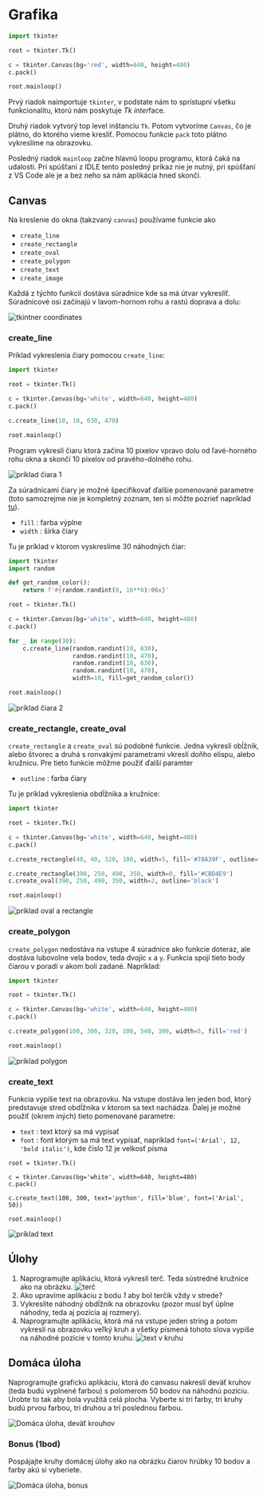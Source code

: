 # Grafika

```python
import tkinter 

root = tkinter.Tk()

c = tkinter.Canvas(bg='red', width=640, height=480)
c.pack()

root.mainloop()
```

Prvý riadok naimportuje `tkinter`, v podstate nám to sprístupní všetku funkcionalitu, ktorú nám poskytuje *Tk* *inter*face. 

Druhý riadok vytvorý top level inštanciu `Tk`. Potom vytvoríme `Canvas`, čo je plátno, do ktorého vieme kresliť. Pomocou funkcie `pack` toto plátno vykreslíme na obrazovku. 

Posledný riadok `mainloop` začne hlavnú loopu programu, ktorá čaká na udalosti. Pri spúšťaní z IDLE tento posledný príkaz nie je nutný, pri spúšťaní z VS Code ale je a bez neho sa nám aplikácia hned skončí. 

## Canvas

Na kreslenie do okna (takzvaný `canvas`) používame funkcie ako

  * `create_line`
  * `create_rectangle`
  * `create_oval`
  * `create_polygon`
  * `create_text`
  * `create_image`

Každá z týchto funkcií dostáva súradnice kde sa má útvar vykresliť. Súradnicové osi začínajú v lavom-hornom rohu a rastú doprava a dolu:

![tkintner coordinates](23-canvas/tkinter_coordinates.png)

### create_line

Príklad vykreslenia čiary pomocou `create_line`:
```py
import tkinter 

root = tkinter.Tk()

c = tkinter.Canvas(bg='white', width=640, height=480)
c.pack()

c.create_line(10, 10, 630, 470)

root.mainloop()
```
Program vykreslí čiaru ktorá začína 10 pixelov vpravo dolu od ľavé-horného rohu okna a skončí 10 pixelov od pravého-dolného rohu.

![príklad čiara 1](23-canvas/priklad-ciara-1.png)

Za súradnicami čiary je možné špecifikovať ďalšie pomenované parametre (toto samozrejme nie je kompletný zoznam, ten si môžte pozrieť napríklad [tu](https://anzeljg.github.io/rin2/book2/2405/docs/tkinter/create_line.html)).

* `fill` : farba výplne
* `width` : šírka čiary 

Tu je príklad v ktorom vyskreslíme 30 náhodných čiar:

```py
import tkinter
import random

def get_random_color():
    return f'#{random.randint(0, 16**6):06x}'

root = tkinter.Tk()

c = tkinter.Canvas(bg='white', width=640, height=480)
c.pack()

for _ in range(30):
    c.create_line(random.randint(10, 630),
                  random.randint(10, 470),
                  random.randint(10, 630),
                  random.randint(10, 470),
                  width=10, fill=get_random_color())

root.mainloop()
```

![príklad čiara 2](23-canvas/priklad-ciara-2.png)

### create_rectangle, create_oval

`create_rectangle` a `create_oval` sú podobné funkcie. Jedna vykreslí obĺžnik, alebo štvorec a druhá s ronvakými parametrami vkreslí doňho elispu, alebo kružnicu. Pre tieto funkcie môžme použiť ďalší paramter

* `outline` : farba čiary

Tu je príklad vykreslenia obdĺžnika a kružnice:

```py
import tkinter 

root = tkinter.Tk()

c = tkinter.Canvas(bg='white', width=640, height=480)
c.pack()

c.create_rectangle(40, 40, 320, 100, width=5, fill='#78A39F', outline='#253D49')

c.create_rectangle(390, 250, 490, 350, width=0, fill='#CBD4E9')
c.create_oval(390, 250, 490, 350, width=2, outline='black')

root.mainloop()
```

![príklad oval a rectangle](23-canvas/priklad-oval-rect.png)

### create_polygon

`create_polygon` nedostáva na vstupe 4 súradnice ako funkcie doteraz, ale dostáva lubovolne vela bodov, teda dvojíc `x` a `y`. Funkcia spojí tieto body čiarou v poradí v akom boli zadané. Napríklad:
```py
import tkinter 

root = tkinter.Tk()

c = tkinter.Canvas(bg='white', width=640, height=480)
c.pack()

c.create_polygon(100, 300, 320, 100, 540, 300, width=5, fill='red')

root.mainloop()
```

![príklad polygon](23-canvas/priklad-polygon.png)

### create_text

Funkcia vypíše text na obrazovku. Na vstupe dostáva len jeden bod, ktorý predstavuje stred obdĺžnika v ktorom sa text nachádza. Ďalej je možné použiť (okrem iných) tieto pomenované parametre:
* `text` : text ktorý sa má vypísať
* `font` : font ktorým sa má text vypísať, napríklad `font=('Arial', 12, 'bold italic')`, kde číslo 12 je velkosť písma

```
root = tkinter.Tk()

c = tkinter.Canvas(bg='white', width=640, height=480)
c.pack()

c.create_text(100, 300, text='python', fill='blue', font=('Arial', 50))

root.mainloop()
```

![príklad text](23-canvas/priklad-text.png)

## Úlohy

1. Naprogramujte aplikáciu, ktorá vykreslí terč. Teda sústredné kružnice ako na obrázku. 
   ![terč](23-canvas/terc.png)
2. Ako upravíme aplikáciu z bodu *1* aby bol terčík vždy v strede?
3. Vykreslite náhodný obdĺžnik na obrazovku (pozor musí byť úplne náhodny, teda aj pozícia aj rozmery). 
4. Naprogramujte aplikáciu, ktorá má na vstupe jeden string a potom vykreslí na obrazovku veľký kruh a všetky písmená tohoto slova vypíše na náhodné pozície v tomto kruhu. 
   ![text v kruhu](23-canvas/text_v_kruhu.png)

## Domáca úloha

Naprogramujte grafickú aplikáciu, ktorá do canvasu nakreslí deväť kruhov (teda budú vyplnené farbou) s polomerom 50 bodov na náhodnú pozíciu. Urobte to tak aby bola využitá celá plocha. Vyberte si tri farby, tri kruhy budú prvou farbou, tri druhou a tri poslednou farbou. 

![Domáca úloha, deväť krouhov](23-canvas/du-kruhy.png)

### Bonus (1bod)

Pospájajte kruhy domácej úlohy ako na obrázku čiarov hrúbky 10 bodov a farby akú si vyberiete. 

![Domáca úloha, bonus](23-canvas/du-bonus.png)